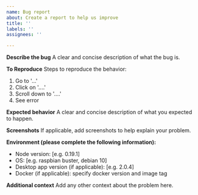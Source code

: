 ```yaml
---
name: Bug report
about: Create a report to help us improve
title: ''
labels: ''
assignees: ''

---
```


**Describe the bug**
A clear and concise description of what the bug is.

**To Reproduce**
Steps to reproduce the behavior:
1. Go to '...'
2. Click on '....'
3. Scroll down to '....'
4. See error

**Expected behavior**
A clear and concise description of what you expected to happen.

**Screenshots**
If applicable, add screenshots to help explain your problem.

**Environment (please complete the following information):**
 - Node version: [e.g. 0.19.1]
 - OS: [e.g. raspbian buster, debian 10]
 - Desktop app version (if applicable): [e.g. 2.0.4]
 - Docker (if applicable): specify docker version and image tag

**Additional context**
Add any other context about the problem here.
